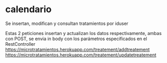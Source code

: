 # calendario
Se insertan, modifican y consultan tratamientos por iduser

Estas 2 peticiones insertan y actualizan los datos respectivamente, ambas con POST, se envia in body con los parámetros especificados en el RestController
https://microtratamientos.herokuapp.com/treatement/addtreatement
https://microtratamientos.herokuapp.com/treatement/updatetreatement

